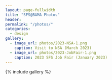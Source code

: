 ```yaml
---
layout: page-fullwidth
title: "SFS@BAMA Photos"
header:
permalink: "/photos/"
categories:
  - design
gallery:
  - image_url: photos/2023-NSA-1.png
    caption: Visit to NSA (March 2023)
  - image_url: photos/2023-JobFair-1.png
    caption: 2023 SFS Job Fair (January 2023)
---
```

{% include gallery %}
